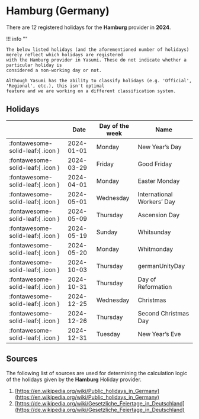 # Hamburg (Germany)

There are _12_ registered holidays for the **Hamburg** provider in **2024**.

!!! info ""

    The below listed holidays (and the aforementioned number of holidays) merely reflect which holidays are registered
    with the Hamburg provider in Yasumi. These do not indicate whether a particular holiday is
    considered a non-working day or not.

    Although Yasumi has the ability to classify holidays (e.g. 'Official', 'Regional', etc.), this isn't optimal
    feature and we are working on a different classification system.

## Holidays

|     | Date | Day of the week | Name |
| --- | ---- | --------------- | ---- |
| :fontawesome-solid-leaf:{ .icon } | 2024-01-01 | Monday | New Year’s Day |
| :fontawesome-solid-leaf:{ .icon } | 2024-03-29 | Friday | Good Friday |
| :fontawesome-solid-leaf:{ .icon } | 2024-04-01 | Monday | Easter Monday |
| :fontawesome-solid-leaf:{ .icon } | 2024-05-01 | Wednesday | International Workers’ Day |
| :fontawesome-solid-leaf:{ .icon } | 2024-05-09 | Thursday | Ascension Day |
| :fontawesome-solid-leaf:{ .icon } | 2024-05-19 | Sunday | Whitsunday |
| :fontawesome-solid-leaf:{ .icon } | 2024-05-20 | Monday | Whitmonday |
| :fontawesome-solid-leaf:{ .icon } | 2024-10-03 | Thursday | germanUnityDay |
| :fontawesome-solid-leaf:{ .icon } | 2024-10-31 | Thursday | Day of Reformation |
| :fontawesome-solid-leaf:{ .icon } | 2024-12-25 | Wednesday | Christmas |
| :fontawesome-solid-leaf:{ .icon } | 2024-12-26 | Thursday | Second Christmas Day |
| :fontawesome-solid-leaf:{ .icon } | 2024-12-31 | Tuesday | New Year’s Eve |

## Sources

The following list of sources are used for determining the calculation logic of
the holidays given by the **Hamburg** Holiday provider.

1. [https://en.wikipedia.org/wiki/Public_holidays_in_Germany](https://en.wikipedia.org/wiki/Public_holidays_in_Germany)
1. [https://de.wikipedia.org/wiki/Gesetzliche_Feiertage_in_Deutschland](https://de.wikipedia.org/wiki/Gesetzliche_Feiertage_in_Deutschland)

